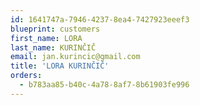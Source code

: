 ```yaml
---
id: 1641747a-7946-4237-8ea4-7427923eeef3
blueprint: customers
first_name: LORA
last_name: KURINČIČ
email: jan.kurincic@gmail.com
title: 'LORA KURINČIČ'
orders:
  - b783aa85-b40c-4a78-8af7-8b61903fe996
---
```

